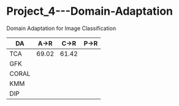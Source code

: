 # Project_4---Domain-Adaptation
Domain Adaptation for Image Classification

| DA | A->R | C->R | P->R |
|-|-|-|-|
| TCA | 69.02 | 61.42 | |
| GFK ||||
| CORAL ||||
| KMM ||||
| DIP ||||

